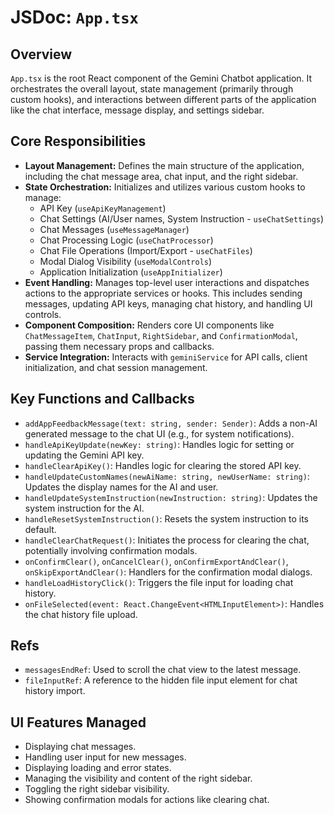 
# JSDoc: `App.tsx`

## Overview

`App.tsx` is the root React component of the Gemini Chatbot application. It orchestrates the overall layout, state management (primarily through custom hooks), and interactions between different parts of the application like the chat interface, message display, and settings sidebar.

## Core Responsibilities

-   **Layout Management:** Defines the main structure of the application, including the chat message area, chat input, and the right sidebar.
-   **State Orchestration:** Initializes and utilizes various custom hooks to manage:
    -   API Key (`useApiKeyManagement`)
    -   Chat Settings (AI/User names, System Instruction - `useChatSettings`)
    -   Chat Messages (`useMessageManager`)
    -   Chat Processing Logic (`useChatProcessor`)
    -   Chat File Operations (Import/Export - `useChatFiles`)
    -   Modal Dialog Visibility (`useModalControls`)
    -   Application Initialization (`useAppInitializer`)
-   **Event Handling:** Manages top-level user interactions and dispatches actions to the appropriate services or hooks. This includes sending messages, updating API keys, managing chat history, and handling UI controls.
-   **Component Composition:** Renders core UI components like `ChatMessageItem`, `ChatInput`, `RightSidebar`, and `ConfirmationModal`, passing them necessary props and callbacks.
-   **Service Integration:** Interacts with `geminiService` for API calls, client initialization, and chat session management.

## Key Functions and Callbacks

-   `addAppFeedbackMessage(text: string, sender: Sender)`: Adds a non-AI generated message to the chat UI (e.g., for system notifications).
-   `handleApiKeyUpdate(newKey: string)`: Handles logic for setting or updating the Gemini API key.
-   `handleClearApiKey()`: Handles logic for clearing the stored API key.
-   `handleUpdateCustomNames(newAiName: string, newUserName: string)`: Updates the display names for the AI and user.
-   `handleUpdateSystemInstruction(newInstruction: string)`: Updates the system instruction for the AI.
-   `handleResetSystemInstruction()`: Resets the system instruction to its default.
-   `handleClearChatRequest()`: Initiates the process for clearing the chat, potentially involving confirmation modals.
-   `onConfirmClear()`, `onCancelClear()`, `onConfirmExportAndClear()`, `onSkipExportAndClear()`: Handlers for the confirmation modal dialogs.
-   `handleLoadHistoryClick()`: Triggers the file input for loading chat history.
-   `onFileSelected(event: React.ChangeEvent<HTMLInputElement>)`: Handles the chat history file upload.

## Refs

-   `messagesEndRef`: Used to scroll the chat view to the latest message.
-   `fileInputRef`: A reference to the hidden file input element for chat history import.

## UI Features Managed

-   Displaying chat messages.
-   Handling user input for new messages.
-   Displaying loading and error states.
-   Managing the visibility and content of the right sidebar.
-   Toggling the right sidebar visibility.
-   Showing confirmation modals for actions like clearing chat.
